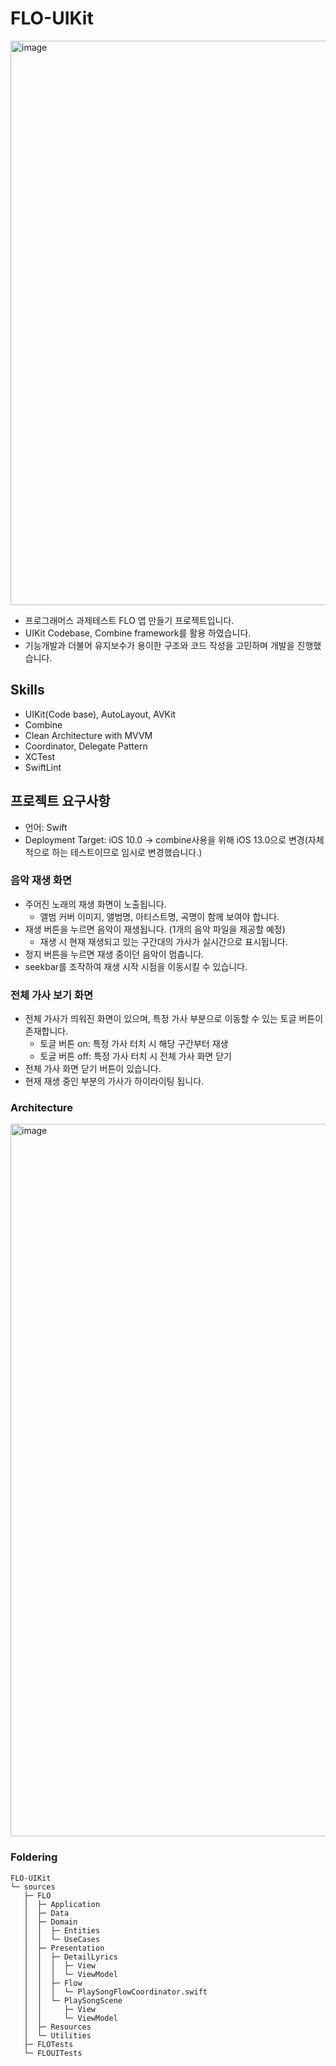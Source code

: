 # FLO-UIKit
<img width="903" alt="image" src="https://github.com/ksj0109188/FLO-UIKit/assets/48472569/3b56fd74-9f8b-40da-83bb-1a7073f4723a">

- 프로그래머스 과제테스트 FLO 앱 만들기 프로젝트입니다.
- UIKit Codebase, Combine framework를 활용 하였습니다.
- 기능개발과 더불어 유지보수가 용이한 구조와 코드 작성을 고민하며 개발을 진행했습니다.

## Skills
- UIKit(Code base), AutoLayout, AVKit
- Combine
- Clean Architecture with MVVM
- Coordinator, Delegate Pattern
- XCTest
- SwiftLint
  
## 프로젝트 요구사항
- 언어: Swift
- Deployment Target: iOS 10.0 -> combine사용을 위해 iOS 13.0으로 변경(자체적으로 하는 테스트이므로 임시로 변경했습니다.)
  
### 음악 재생 화면
- 주어진 노래의 재생 화면이 노출됩니다.
    - 앨범 커버 이미지, 앨범명, 아티스트명, 곡명이 함께 보여야 합니다.
- 재생 버튼을 누르면 음악이 재생됩니다. (1개의 음악 파일을 제공할 예정)
    - 재생 시 현재 재생되고 있는 구간대의 가사가 실시간으로 표시됩니다.
- 정지 버튼을 누르면 재생 중이던 음악이 멈춥니다.
- seekbar를 조작하여 재생 시작 시점을 이동시킬 수 있습니다.

### 전체 가사 보기 화면
- 전체 가사가 띄워진 화면이 있으며, 특정 가사 부분으로 이동할 수 있는 토글 버튼이 존재합니다.
    - 토글 버튼 on: 특정 가사 터치 시 해당 구간부터 재생
    - 토글 버튼 off: 특정 가사 터치 시 전체 가사 화면 닫기
- 전체 가사 화면 닫기 버튼이 있습니다.
- 현재 재생 중인 부분의 가사가 하이라이팅 됩니다.

### Architecture
 <img width="1140" alt="image" src="https://github.com/ksj0109188/FLO-UIKit/assets/48472569/4ba6e4fb-29a1-4a4b-9af9-457d64751570">

### Foldering
```
FLO-UIKit
└─ sources
   ├─ FLO
   │  ├─ Application
   │  ├─ Data
   │  ├─ Domain
   │  │  ├─ Entities
   │  │  └─ UseCases
   │  ├─ Presentation
   │  │  ├─ DetailLyrics
   │  │  │  ├─ View
   │  │  │  └─ ViewModel
   │  │  ├─ Flow
   │  │  │  └─ PlaySongFlowCoordinator.swift
   │  │  └─ PlaySongScene
   │  │     ├─ View
   │  │     └─ ViewModel
   │  ├─ Resources
   │  └─ Utilities
   ├─ FLOTests
   └─ FLOUITests
```


